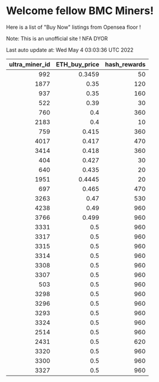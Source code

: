 # Welcome fellow BMC Miners!
Here is a list of "Buy Now" listings from Opensea floor !

Note: This is an unofficial site ! NFA DYOR


Last auto update at: Wed May  4 03:03:36 UTC 2022


|   ultra_miner_id |   ETH_buy_price |   hash_rewards |
|-----------------:|----------------:|---------------:|
|              992 |          0.3459 |             50 |
|             1877 |          0.35   |            120 |
|              937 |          0.35   |            160 |
|              522 |          0.39   |             30 |
|              760 |          0.4    |            360 |
|             2183 |          0.4    |             10 |
|              759 |          0.415  |            360 |
|             4017 |          0.417  |            470 |
|             3414 |          0.418  |            360 |
|              404 |          0.427  |             30 |
|              640 |          0.435  |             20 |
|             1951 |          0.4445 |             20 |
|              697 |          0.465  |            470 |
|             3263 |          0.47   |            530 |
|             4238 |          0.49   |            960 |
|             3766 |          0.499  |            960 |
|             3331 |          0.5    |            960 |
|             3317 |          0.5    |            960 |
|             3315 |          0.5    |            960 |
|             3314 |          0.5    |            960 |
|             3308 |          0.5    |            960 |
|             3307 |          0.5    |            960 |
|              503 |          0.5    |            960 |
|             3298 |          0.5    |            960 |
|             3296 |          0.5    |            960 |
|             3293 |          0.5    |            960 |
|             3324 |          0.5    |            960 |
|             2514 |          0.5    |            960 |
|             2431 |          0.5    |            620 |
|             3320 |          0.5    |            960 |
|             3300 |          0.5    |            960 |
|             3327 |          0.5    |            960 |